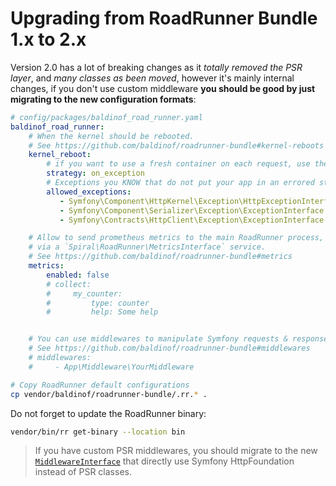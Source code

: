 # Upgrading from RoadRunner Bundle 1.x to 2.x

Version 2.0 has a lot of breaking changes as it _totally removed the PSR layer_, and _many classes as been moved_, 
however it's mainly internal changes, if you don't use custom middleware **you should be good by just migrating to the new
configuration formats**:

```yaml
# config/packages/baldinof_road_runner.yaml
baldinof_road_runner:
    # When the kernel should be rebooted.
    # See https://github.com/baldinof/roadrunner-bundle#kernel-reboots
    kernel_reboot:
        # if you want to use a fresh container on each request, use the `always` strategy
        strategy: on_exception
        # Exceptions you KNOW that do not put your app in an errored state
        allowed_exceptions:
           - Symfony\Component\HttpKernel\Exception\HttpExceptionInterface
           - Symfony\Component\Serializer\Exception\ExceptionInterface
           - Symfony\Contracts\HttpClient\Exception\ExceptionInterface

    # Allow to send prometheus metrics to the main RoadRunner process,
    # via a `Spiral\RoadRunner\MetricsInterface` service.
    # See https://github.com/baldinof/roadrunner-bundle#metrics
    metrics:
        enabled: false
        # collect:
        #     my_counter:
        #         type: counter
        #         help: Some help


    # You can use middlewares to manipulate Symfony requests & responses.
    # See https://github.com/baldinof/roadrunner-bundle#middlewares
    # middlewares:
    #     - App\Middleware\YourMiddleware
```

```bash
# Copy RoadRunner default configurations
cp vendor/baldinof/roadrunner-bundle/.rr.* .
```

Do not forget to update the RoadRunner binary:

```bash
vendor/bin/rr get-binary --location bin
```


> If you have custom PSR middlewares, you should migrate to the new [`MiddlewareInterface`](./src/Http/MiddlewareInterface.php) that directly use Symfony HttpFoundation instead of PSR classes.

